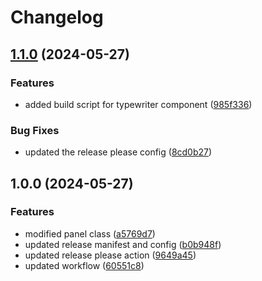 # Changelog

## [1.1.0](https://github.com/iabu94/ngx-simple-typewriter/compare/v1.0.0...v1.1.0) (2024-05-27)


### Features

* added build script for typewriter component ([985f336](https://github.com/iabu94/ngx-simple-typewriter/commit/985f336f71a434c0f23e7716cb27f770f2383d00))


### Bug Fixes

* updated the release please config ([8cd0b27](https://github.com/iabu94/ngx-simple-typewriter/commit/8cd0b2702be7b4002dddf6ea20d3b7ebe7a4f80c))

## 1.0.0 (2024-05-27)


### Features

* modified panel class ([a5769d7](https://github.com/iabu94/ngx-simple-typewriter/commit/a5769d7ec5938de699eb70c06e8b714cfa6aeea1))
* updated release manifest and config ([b0b948f](https://github.com/iabu94/ngx-simple-typewriter/commit/b0b948ff3a1e7ddd8a8a11d67d13dcdbc3cdcecd))
* updated release please action ([9649a45](https://github.com/iabu94/ngx-simple-typewriter/commit/9649a452518e3e80803fccb162ffcdae512d99d6))
* updated workflow ([60551c8](https://github.com/iabu94/ngx-simple-typewriter/commit/60551c8dda30df07b4777534ea1f8fafec7ae089))
